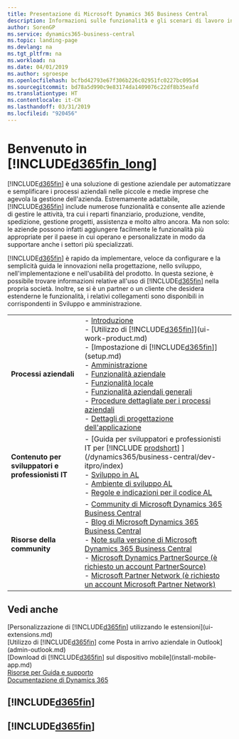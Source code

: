 ```yaml
---
title: Presentazione di Microsoft Dynamics 365 Business Central
description: Informazioni sulle funzionalità e gli scenari di lavoro in Business Central, una soluzione di gestione aziendale per piccole e medie imprese.
author: SorenGP
ms.service: dynamics365-business-central
ms.topic: landing-page
ms.devlang: na
ms.tgt_pltfrm: na
ms.workload: na
ms.date: 04/01/2019
ms.author: sgroespe
ms.openlocfilehash: bcfbd42793e67f306b226c02951fc0227bc095a4
ms.sourcegitcommit: bd78a5d990c9e83174da1409076c22df8b35eafd
ms.translationtype: HT
ms.contentlocale: it-CH
ms.lasthandoff: 03/31/2019
ms.locfileid: "920456"
---
```

# <a name="welcome-to-included365finlongincludesd365finlongmdmd"></a>Benvenuto in [!INCLUDE[d365fin_long](includes/d365fin_long_md.md)]
[!INCLUDE[d365fin](includes/d365fin_md.md)] è una soluzione di gestione aziendale per automatizzare e semplificare i processi aziendali nelle piccole e medie imprese che agevola la gestione dell'azienda. Estremamente adattabile, [!INCLUDE[d365fin](includes/d365fin_md.md)] include numerose funzionalità e consente alle aziende di gestire le attività, tra cui i reparti finanziario, produzione, vendite, spedizione, gestione progetti, assistenza e molto altro ancora. Ma non solo: le aziende possono infatti aggiungere facilmente le funzionalità più appropriate per il paese in cui operano e personalizzate in modo da supportare anche i settori più specializzati.

[!INCLUDE[d365fin](includes/d365fin_md.md)] è rapido da implementare, veloce da configurare e la semplicità guida le innovazioni nella progettazione, nello sviluppo, nell'implementazione e nell'usabilità del prodotto. In questa sezione, è possibile trovare informazioni relative all'uso di [!INCLUDE[d365fin](includes/d365fin_md.md)] nella propria società. Inoltre, se si è un partner o un cliente che desidera estenderne le funzionalità, i relativi collegamenti sono disponibili in corrispondenti in Sviluppo e amministrazione.  

|||  
|-|-|  
|**Processi aziendali**|-   [Introduzione](product-get-started.md)<br />-   [Utilizzo di [!INCLUDE[d365fin](includes/d365fin_md.md)]](ui-work-product.md)<br />-   [Impostazione di [!INCLUDE[d365fin](includes/d365fin_md.md)]](setup.md)<br />-   [Amministrazione](admin-setup-and-administration.md)<br />-   [Funzionalità aziendale](across-business-functionality.md)<br />-   [Funzionalità locale](LocalFunctionality/Austria/austria-local-functionality.md)<br />-   [Funzionalità aziendali generali](ui-across-business-areas.md)<br />-   [Procedure dettagliate per i processi aziendali](walkthrough-business-process-walkthroughs.md)<br />-   [Dettagli di progettazione dell'applicazione](design-details-application-design.md)|  
|**Contenuto per sviluppatori e professionisti IT**|-   [Guida per sviluppatori e professionisti IT per [!INCLUDE [prodshort](includes/prodshort.md)] ](/dynamics365/business-central/dev-itpro/index)<br />-   [Sviluppo in AL](/dynamics365/business-central/dev-itpro/developer/devenv-dev-overview)<br />-   [Ambiente di sviluppo AL](/dynamics365/business-central/dev-itpro/developer/devenv-reference-overview)<br />-   [Regole e indicazioni per il codice AL](/dynamics365/business-central/dev-itpro/compliance/apptest-overview)|  
|**Risorse della community**|-   [Community di Microsoft Dynamics 365 Business Central](https://community.dynamics.com/business)<br />-   [Blog di Microsoft Dynamics 365 Business Central](https://community.dynamics.com/business/b/financials)<br />-   [Note sulla versione di Microsoft Dynamics 365 Business Central](https://go.microsoft.com/fwlink/?linkid=2047422)<br />-   [Microsoft Dynamics PartnerSource \(è richiesto un account PartnerSource\)](https://mbs.microsoft.com/partnersource)<br />-   [Microsoft Partner Network \(è richiesto un account Microsoft Partner Network\)](https://mspartner.microsoft.com/en/us/windows/index.aspx)|  

## <a name="see-also"></a>Vedi anche

[Personalizzazione di [!INCLUDE[d365fin](includes/d365fin_md.md)] utilizzando le estensioni](ui-extensions.md)  
[Utilizzo di [!INCLUDE[d365fin](includes/d365fin_md.md)] come Posta in arrivo aziendale in Outlook](admin-outlook.md)  
[Download di [!INCLUDE[d365fin](includes/d365fin_md.md)] sul dispositivo mobile](install-mobile-app.md)  
[Risorse per Guida e supporto](product-help-and-support.md)  
[Documentazione di Dynamics 365](https://docs.microsoft.com/en-us/dynamics365/#pivot=solutions&panel=solutions_financials)  

## [!INCLUDE[d365fin](includes/free_trial_md.md)]
## [!INCLUDE[d365fin](includes/training_link_md.md)]
